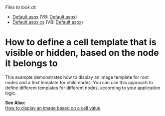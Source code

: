 <!-- default file list -->
*Files to look at*:

* [Default.aspx](./CS/OptionalCellTemplates/Default.aspx) (VB: [Default.aspx](./VB/OptionalCellTemplates/Default.aspx))
* [Default.aspx.cs](./CS/OptionalCellTemplates/Default.aspx.cs) (VB: [Default.aspx](./VB/OptionalCellTemplates/Default.aspx))
<!-- default file list end -->
# How to define a cell template that is visible or hidden, based on the node it belongs to


<p>This example demonstrates how to display an image template for root nodes and a text template for child nodes. You can use this approach to define different templates for different nodes, according to your application logic.</p><p><strong>See Also:</strong><br />
<a href="https://www.devexpress.com/Support/Center/p/E1014">How to display an image based on a cell value</a></p>

<br/>



